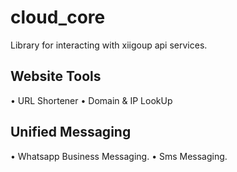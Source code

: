 # cloud_core
Library for interacting with xiigoup api services.

## Website Tools
• URL Shortener
• Domain & IP LookUp

## Unified Messaging
• Whatsapp Business Messaging.
• Sms Messaging.
